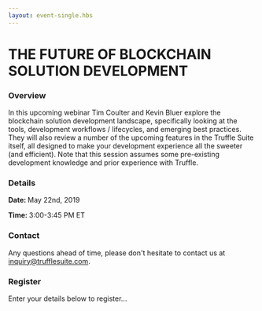 ```yaml
---
layout: event-single.hbs
---
```

# THE FUTURE OF BLOCKCHAIN SOLUTION DEVELOPMENT


<div class="row">
  <div class="col-sm-6 mt-4">
    <h3 class="mb-3">Overview</h3>
    <p>In this upcoming webinar Tim Coulter and Kevin Bluer explore the blockchain solution development landscape, specifically looking at the tools, development workflows / lifecycles, and emerging best practices. They will also review a number of the upcoming features in the Truffle Suite itself, all designed to make your development experience all the sweeter (and efficient). Note that this session assumes some pre-existing development knowledge and prior experience with Truffle.</p>
    <h3 class="mt-3 mb-3">Details</h3>
    <p class="mb-0"><strong>Date: </strong> May 22nd, 2019</p>
    <p class="mt-0"><strong>Time: </strong> 3:00-3:45 PM ET</p>
    <h3 class="mt-3 mb-3">Contact</h3>
    <p>Any questions ahead of time, please don't hesitate to contact us at <a href="mailto:inquiry@trufflesuite.com">inquiry@trufflesuite.com</a>.</p>
  </div>
  <div class="col-sm-6 mt-4">
    <h3 class="mb-3">Register</h3>
    <p>Enter your details below to register...</p>
    <script charset="utf-8" type="text/javascript" src="//js.hsforms.net/forms/shell.js"></script>
    <script charset="utf-8" type="text/javascript" src="/js/webinar.js"></script>
  </div>
</div>